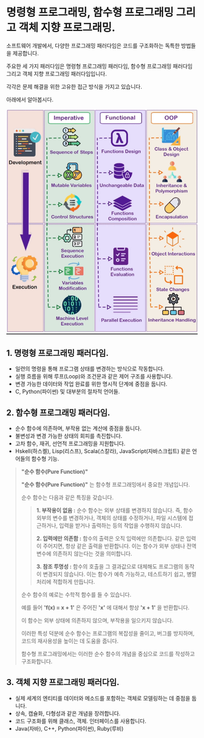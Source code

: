 # 명령형 프로그래밍, 함수형 프로그래밍 그리고 객체 지향 프로그래밍.

소프트웨어 개발에서, 다양한 프로그래밍 패러다임은 코드를 구조화하는 독특한 방법들을 제공합니다.

주요한 세 가지 패러다임은 명령형 프로그래밍 패러다임, 함수형 프로그래밍 패러다임 그리고 객체 지향 프로그래밍 패러다임입니다.

각각은 문제 해결을 위한 고유한 접근 방식을 가지고 있습니다.

아래에서 알아봅시다.

<img src = "https://github.com/devKobe24/images/blob/main/IMvsFUvsOO.gif?raw=true">

## 1. 명령형 프로그래밍 패러다임.
- 일련의 명령을 통해 프로그램 상태를 변경하는 방식으로 작동합니다.
- 실행 흐름을 위해 루프(Loop)와 조건문과 같은 제어 구조를 사용합니다.
- 변경 가능한 데이터와 작업 완료를 위한 명시적 단계에 중점을 둡니다.
- C, Python(파이썬) 및 대부분의 절차적 언어들.

## 2. 함수형 프로그래밍 패러다임.
- 순수 함수에 의존하며, 부작용 없는 계산에 중점을 둡니다.
- 불변성과 변경 가능한 상태의 회피를 촉진합니다.
- 고차 함수, 재귀, 선언적 프로그래밍을 지원합니다.
- Hskell(하스켈), Lisp(리스프), Scala(스칼라), JavaScript(자바스크립트) 같은 언어들의 함수형 기능.

> **"순수 함수(Pure Function)"**
> 
> **"순수 함수(Pure Function)"** 는 함수형 프로그래밍에서 중요한 개념입니다.
> 
> 순수 함수는 다음과 같은 특징을 갖습니다.
> 
>> **1. 부작용이 없음 :** 순수 함수는 외부 상태를 변경하지 않습니다. 즉, 함수 외부의 변수를 변경하거나, 객체의 상태를 수정하거나, 파일 시스템에 접근하거나, 입력을 받거나 출력하는 등의 작업을 수행하지 않습니다.
>> 
>> **2. 입력에만 의존함 :** 함수의 출력은 오직 입력에만 의존합니다. 같은 입력이 주어지면, 항상 같은 출력을 반환합니다. 이는 함수가 외부 상태나 전역 변수에 의존하지 않는다는 것을 의미합니다.
>> 
>> **3. 참조 투명성 :** 함수의 호출을 그 결과값으로 대체해도 프로그램의 동작이 변경되지 않습니다. 이는 함수가 예측 가능하고, 테스트하기 쉽고, 병렬 처리에 적합하게 만듭니다.
>> 
> 순수 함수의 예로는 수학적 함수를 들 수 있습니다.
> 
> 예를 들어 **'f(x) = x + 1'** 은 주어진 **'x'** 에 대해서 항상 **'x + 1'** 을 반환합니다.
> 
> 이 함수는 외부 상태에 의존하지 않으며, 부작용을 일으키지 않습니다.
> 
> 이러한 특성 덕분에 순수 함수는 프로그램의 복잡성을 줄이고, 버그를 방지하며, 코드의 재사용성을 높이는 데 도움을 줍니다.
> 
> 함수형 프로그래밍에서는 이러한 순수 함수의 개념을 중심으로 코드를 작성하고 구조화합니다.

## 3. 객체 지향 프로그래밍 패러다임.
- 실제 세계의 엔티티를 데이터와 메소드를 포함하는 객체로 모델링하는 데 중점을 둡니다.
- 상속, 캡슐화, 다형성과 같은 개념을 장려합니다.
- 코드 구조화를 위해 클래스, 객체. 인터페이스를 사용합니다.
- Java(자바), C++, Python(파이썬), Ruby(루비)
